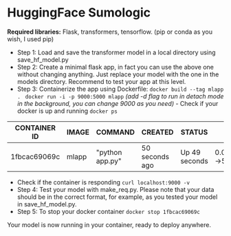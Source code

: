 
# HuggingFace Sumologic

**Required libraries:** Flask, transformers, tensorflow. (pip or conda as you wish, I used pip) 

 - Step 1: Load and save the transformer model in a local directory using save_hf_model.py 
 - Step 2: Create a minimal flask app, in fact you can use the above one without changing anything. Just replace your model with the one in the models directory. Recommend to test your app at this level. 
 - Step 3: Containerize the app using Dockerfile:
		  `docker build --tag mlapp . `
		  `docker run -i -p 9000:5000 mlapp` *(add -d flag to run in detach mode in the background, you can change 9000 as you need)* 
		- Check if your docker is up and running 
		  `docker ps`

| CONTAINER ID |  IMAGE |  COMMAND |  CREATED |  STATUS  | PORTS | NAMES | 
|--------------|--------|----------|----------|----------|-------|-------|
| 1fbcac69069c |  mlapp |  "python app.py" |  50 seconds ago |  Up 49 seconds |  0.0.0.0:9000->5000/tcp |  crazy_pike | 

- Check if the container is responding `curl localhost:9000 -v`
- Step 4: Test your model with make_req.py. Please note that your data should be in the correct format, for example, as you tested your model in save_hf_model.py. 
- Step 5: To stop your docker container 
			`docker stop 1fbcac69069c`

Your model is now running in your container, ready to deploy anywhere.
